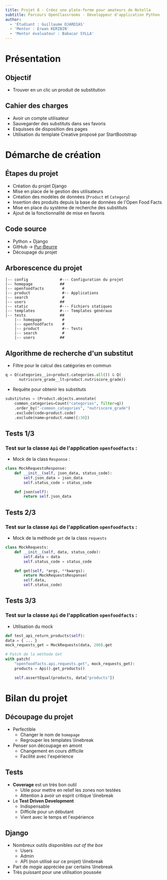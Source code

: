 ```yaml
---
title: Projet 8 - Créez une plate-forme pour amateurs de Nutella
subtitle: Parcours OpenClassrooms - Développeur d'application Python
author:
  - 'Étudiant : Guillaume OJARDIAS'
  - 'Mentor : Erwan KERIBIN'
  - 'Mentor évaluateur : Babacar SYLLA'
---
```


# Présentation

## Objectif

- Trouver en un clic un produit de substitution

## Cahier des charges

- Avoir un compte utilisateur
- Sauvegarder des substituts dans ses favoris
- Esquisses de disposition des pages
- Utilisation du template Creative proposé par StartBootstrap

# Démarche de création

## Étapes du projet

- Création du projet Django
- Mise en place de le gestion des utilisateurs
- Création des modèles de données (`Product` et `Category`)
- Insertion des produits depuis la base de données de l'Open Food Facts
- Mise en place du système de recherche des substituts
- Ajout de la fonctionnalité de mise en favoris

## Code source

- Python + Django
- GitHub -> [Pur-Beurre](https://github.com/GuillaumeOj/Pur-Beurre)
- Découpage du projet

## Arborescence du projet

```
|-- config              #--- Configuration du projet
|-- homepage            ##
|-- openfoodfacts        #
|-- product              #-- Applications
|-- search               #
|-- users               ##
|-- static              #--- Fichiers statiques
|-- templates           #--- Templates généraux
|-- tests               ##
    |-- homepage         #
    |-- openfoodfacts    #
    |-- product          #-- Tests
    |-- search           #
    |-- users           ##
```

## Algorithme de recherche d'un substitut

- Filtre pour le calcul des catégories en commun
```python
q = Q(categories__in=product.categories.all()) & Q(
      nutriscore_grade__lt=product.nutriscore_grade))

```

- Requête pour obtenir les substituts
```python
substitutes = (Product.objects.annotate(
    common_categories=Count("categories", filter=q))
    .order_by("-common_categories", "nutriscore_grade")
    .exclude(code=product.code)
    .exclude(name=product.name)[:30])
```

## Tests 1/3

### Test sur la classe `Api` de l'application `openfoodfacts` :

- Mock de la class `Response` :
```python
class MockRequestsResponse:
    def __init__(self, json_data, status_code):
        self.json_data = json_data
        self.status_code = status_code

    def json(self):
        return self.json_data
```

## Tests 2/3

### Test sur la classe `Api` de l'application `openfoodfacts` :

- Mock de la méthode `get` de la class `requests`
```python
class MockRequests:
    def __init__(self, data, status_code):
        self.data = data
        self.status_code = status_code

    def get(self, *args, **kwargs):
        return MockRequestsResponse(
		self.data,
		self.status_code)
```

## Tests 3/3

### Test sur la classe `Api` de l'application `openfoodfacts` :

- Utilisation du mock
```python
def test_api_return_products(self):
data = { ... }
mock_requests_get = MockRequests(data, 200).get

# Patch de la méthode Get
with patch(
	"openfoodfacts.api.requests.get", mock_requests_get):
    products = Api().get_products()

    self.assertEqual(products, data["products"])
```

# Bilan du projet

## Découpage du projet

- Perfectible
	- Changer le nom de `homepage`
	- Regrouper les templates
\linebreak
- Penser son découpage en amont
	- Changement en cours difficile
	- Facilité avec l'expérience

## Tests

- **Coverage** est un très bon outil
	- Utile pour mettre en relief les zones non testées
	- Attention à avoir un esprit critique
\linebreak
- Le **Test Driven Development**
	- Indispensable
	- Difficile pour un débutant
	- Vient avec le temps et l'expérience

## Django

- Nombreux outils disponibles *out of the box*
	- Users
	- Admin
	- API (non utilisé sur ce projet)
\linebreak
- Part de *magie* appréciée par certains
\linebreak
- Très puissant pour une utilisation poussée
